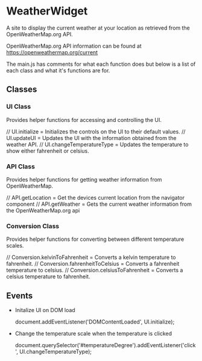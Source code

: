 # WeatherWidget
A site to display the current weather at your location as retrieved from the OpenWeatherMap.org API.

OpenWeatherMap.org API information can be found at https://openweathermap.org/current

The main.js has comments for what each function does but below is a list of each class and what it's functions are for.

## Classes

### UI Class

Provides helper functions for accessing and controlling the UI.

// UI.initialize = Initializes the controls on the UI to their default values.
// UI.updateUI = Updates the UI with the information obtained from the weather API.
// UI.changeTemperatureType = Updates the temperature to show either fahrenheit or celsius.

### API Class

Provides helper functions for getting weather information from OpenWeatherMap.

// API.getLocation = Get the devices current location from the navigator component
// API.getWeather = Gets the current weather information from the OpenWeatherMap.org api

### Conversion Class

Provides helper functions for converting between different temperature scales.

// Conversion.kelvinToFahrenheit = Converts a kelvin temperature to fahrenheit.
// Conversion.fahrenheitToCelsius = Converts a fahrenheit temperature to celsius.
// Conversion.celsiusToFahrenheit = Converts a celsius temperature to fahrenheit.

## Events

* Initalize UI on DOM load

    document.addEventListener('DOMContentLoaded', UI.initialize);

* Change the temperature scale when the temperature is clicked

    document.querySelector('#temperatureDegree').addEventListener('click', UI.changeTemperatureType);